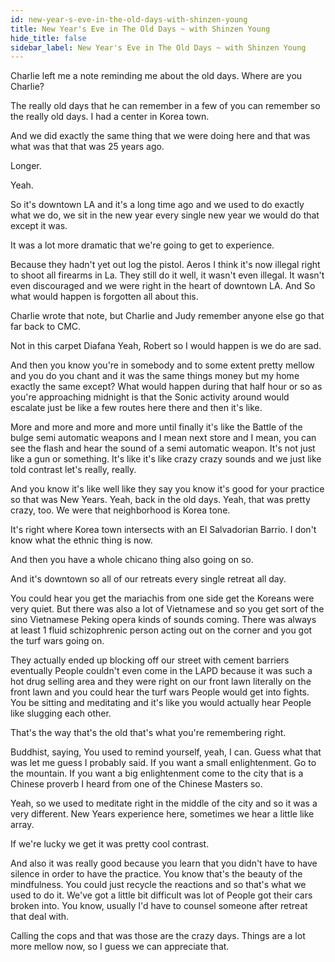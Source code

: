 ```yaml
---
id: new-year-s-eve-in-the-old-days-with-shinzen-young
title: New Year's Eve in The Old Days ~ with Shinzen Young
hide_title: false
sidebar_label: New Year's Eve in The Old Days ~ with Shinzen Young
---
```

Charlie left me a note reminding me about the old days. Where are you Charlie?

The really old days that he can remember in a few of you can remember so the really old days. I had a center in Korea town.

And we did exactly the same thing that we were doing here and that was what was that that was 25 years ago.

Longer.

Yeah.

So it's downtown LA and it's a long time ago and we used to do exactly what we do, we sit in the new year every single new year we would do that except it was.

It was a lot more dramatic that we're going to get to experience.

Because they hadn't yet out log the pistol. Aeros I think it's now illegal right to shoot all firearms in La. They still do it well, it wasn't even illegal. It wasn't even discouraged and we were right in the heart of downtown LA. And So what would happen is forgotten all about this.

Charlie wrote that note, but Charlie and Judy remember anyone else go that far back to CMC.

Not in this carpet Diafana Yeah, Robert so I would happen is we do are sad.

And then you know you're in somebody and to some extent pretty mellow and you do you chant and it was the same things money but my home exactly the same except? What would happen during that half hour or so as you're approaching midnight is that the Sonic activity around would escalate just be like a few routes here there and then it's like.

More and more and more and more until finally it's like the Battle of the bulge semi automatic weapons and I mean next store and I mean, you can see the flash and hear the sound of a semi automatic weapon. It's not just like a gun or something. It's like it's like crazy crazy sounds and we just like told contrast let's really, really.

And you know it's like well like they say you know it's good for your practice so that was New Years. Yeah, back in the old days. Yeah, that was pretty crazy, too. We were that neighborhood is Korea tone.

It's right where Korea town intersects with an El Salvadorian Barrio. I don't know what the ethnic thing is now.

And then you have a whole chicano thing also going on so.

And it's downtown so all of our retreats every single retreat all day.

You could hear you get the mariachis from one side get the Koreans were very quiet. But there was also a lot of Vietnamese and so you get sort of the sino Vietnamese Peking opera kinds of sounds coming. There was always at least 1 fluid schizophrenic person acting out on the corner and you got the turf wars going on.

They actually ended up blocking off our street with cement barriers eventually People couldn't even come in the LAPD because it was such a hot drug selling area and they were right on our front lawn literally on the front lawn and you could hear the turf wars People would get into fights. You be sitting and meditating and it's like you would actually hear People like slugging each other.



That's the way that's the old that's what you're remembering right.

Buddhist, saying, You used to remind yourself, yeah, I can. Guess what that was let me guess I probably said. If you want a small enlightenment. Go to the mountain. If you want a big enlightenment come to the city that is a Chinese proverb I heard from one of the Chinese Masters so.

Yeah, so we used to meditate right in the middle of the city and so it was a very different. New Years experience here, sometimes we hear a little like array.

If we're lucky we get it was pretty cool contrast.

And also it was really good because you learn that you didn't have to have silence in order to have the practice. You know that's the beauty of the mindfulness. You could just recycle the reactions and so that's what we used to do it. We've got a little bit difficult was lot of People got their cars broken into. You know, usually I'd have to counsel someone after retreat that deal with.

Calling the cops and that was those are the crazy days. Things are a lot more mellow now, so I guess we can appreciate that.

